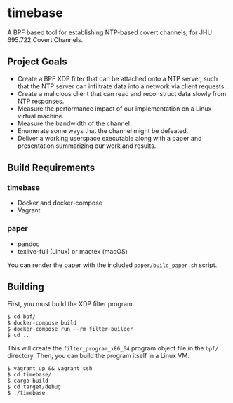 # timebase
A BPF based tool for establishing NTP-based covert channels, for JHU 695.722 Covert Channels.

## Project Goals

*  Create a BPF XDP filter that can be attached onto a NTP server, such that 
the NTP server can infiltrate data into a network via client requests.
*  Create a malicious client that can read and reconstruct data slowly from 
NTP responses.
*  Measure the performance impact of our implementation on a Linux virtual 
machine.
*  Measure the bandwidth of the channel.
*  Enumerate some ways that the channel might be defeated.
*  Deliver a working userspace executable along with a paper and presentation summarizing
our work and results.
   
## Build Requirements

### timebase

*  Docker and docker-compose
*  Vagrant

### paper

*  pandoc
*  texlive-full (Linux) or mactex (macOS)

You can render the paper with the included `paper/build_paper.sh` script.

## Building

First, you must build the XDP filter program.

```
$ cd bpf/
$ docker-compose build
$ docker-compose run --rm filter-builder
$ cd ..
```
This will create the `filter_program_x86_64` program object file in the `bpf/` directory.
Then, you can build the program itself in a Linux VM.

```
$ vagrant up && vagrant ssh
$ cd timebase/
$ cargo build
$ cd target/debug
$ ./timebase
```
